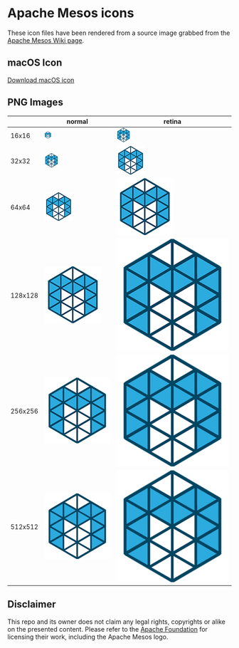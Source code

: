 # Apache Mesos icons

These icon files have been rendered from a source image grabbed from the [Apache Mesos Wiki page](https://en.wikipedia.org/wiki/Apache_Mesos).

## macOS Icon

[Download macOS icon](https://github.com/tillt/mesos-icons/raw/master/mesos.icns)

## PNG Images

|         | normal | retina |
| ------- | -------| ------ |
| 16x16   | ![16x16](https://github.com/tillt/mesos-icons/raw/master/mesos.iconset/icon_16x16.png)     | ![16x16@2](https://github.com/tillt/mesos-icons/raw/master/mesos.iconset/icon_16x16@2.png) |
| 32x32   | ![32x32](https://github.com/tillt/mesos-icons/raw/master/mesos.iconset/icon_32x32.png)     | ![32x32@2](https://github.com/tillt/mesos-icons/raw/master/mesos.iconset/icon_32x32@2.png) |
| 64x64   | ![64x64](https://github.com/tillt/mesos-icons/raw/master/mesos.iconset/icon_64x64.png)     | ![64x64@2](https://github.com/tillt/mesos-icons/raw/master/mesos.iconset/icon_64x64@2.png) |
| 128x128 | ![128x128](https://github.com/tillt/mesos-icons/raw/master/mesos.iconset/icon_128x128.png) | ![128x128@2](https://github.com/tillt/mesos-icons/raw/master/mesos.iconset/icon_128x128@2.png) |
| 256x256 | ![256x256](https://github.com/tillt/mesos-icons/raw/master/mesos.iconset/icon_256x256.png) | ![256x256@2](https://github.com/tillt/mesos-icons/raw/master/mesos.iconset/icon_256x256@2.png) |
| 512x512 | ![512x512](https://github.com/tillt/mesos-icons/raw/master/mesos.iconset/icon_512x512.png) | ![512x512@2](https://github.com/tillt/mesos-icons/raw/master/mesos.iconset/icon_512x512@2.png) |


## Disclaimer

This repo and its owner does not claim any legal rights, copyrights or alike on the presented content. Please refer to the [Apache Foundation](https://www.apache.org) for licensing their work, including the Apache Mesos logo.
